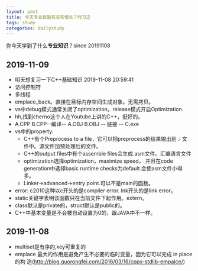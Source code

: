 ```yaml
---
layout: post
title: 今天专业技能有没有增长？时习之
tags: study
categories: dailystudy
---
```


你今天学到了什么<b>专业知识</b>？since 20191108<br>
## 2019-11-09
- 明天想复习一下C++基础知识 2019-11-08 20:59:41
- 访问控制符
- 多线程
- emplace_back。直接在目标内存空间生成对象。无需拷贝。
- vs中debug模式通常关闭了optimization。release模式开启Optimization.
- hh,找到cherno这个人在Youtube上讲的C++，挺好的。
- A.CPP B.CPP--编译-- A.OBJ B.OBJ -- 链接 -- C.exe
- vs中的property:
    - C++有个Preprocess to a file，它可以把preprocess的结果输出到 .i 文件中。源文件加预处理后的文件。
    - C++的output files中有个assemble files会生成.asm文件。汇编语言文件
    - optimization选择optimization，maximize speed， 并且在code generation中选择basic runtime checks为default.会使asm文件小得多。
    - Linker->advanced->entry point.可以不是main的函数。
- error: c2010这种以c开头的是compiler error. lnk开头的是link error。
- static关键字表明该函数只在当前文件下起作用。extern。
- class默认是private的，struct默认是public的。
- C++中基本变量是不会被自动设置为0的，跟JAVA中不一样。

## 2019-11-08
- multiset是有序的,key可重复的
- emplace 最大的作用是避免产生不必要的临时变量，因为它可以完成 in place 的构 造(http://blog.guorongfei.com/2016/03/16/cppx-stdlib-empalce/)


